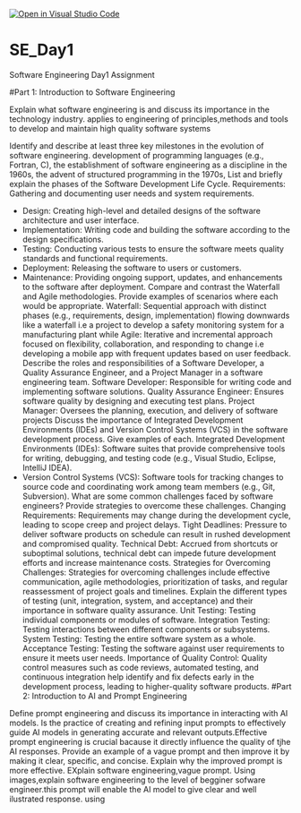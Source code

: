 [![Open in Visual Studio Code](https://classroom.github.com/assets/open-in-vscode-2e0aaae1b6195c2367325f4f02e2d04e9abb55f0b24a779b69b11b9e10269abc.svg)](https://classroom.github.com/online_ide?assignment_repo_id=15574216&assignment_repo_type=AssignmentRepo)
# SE_Day1
Software Engineering Day1 Assignment

#Part 1: Introduction to Software Engineering

Explain what software engineering is and discuss its importance in the technology industry.
applies to engineering of principles,methods and tools to develop and maintain high quality software systems

Identify and describe at least three key milestones in the evolution of software engineering.
development of programming languages (e.g., Fortran, C), the establishment of software engineering as a discipline in the 1960s, the advent of structured programming in the 1970s,
List and briefly explain the phases of the Software Development Life Cycle.
 Requirements: Gathering and documenting user needs and system requirements.
  - Design: Creating high-level and detailed designs of the software architecture and user interface.
  - Implementation: Writing code and building the software according to the design specifications.
  - Testing: Conducting various tests to ensure the software meets quality standards and functional requirements.
  - Deployment: Releasing the software to users or customers.
  - Maintenance: Providing ongoing support, updates, and enhancements to the software after deployment.
Compare and contrast the Waterfall and Agile methodologies. Provide examples of scenarios where each would be appropriate.
Waterfall: Sequential approach with distinct phases (e.g., requirements, design, implementation) flowing downwards like a waterfall i.e a project to develop a safety monitoring system for a manufacturing plant while Agile: Iterative and incremental approach focused on flexibility, collaboration, and responding to change i.e developing a mobile app with frequent updates based on user feedback.
Describe the roles and responsibilities of a Software Developer, a Quality Assurance Engineer, and a Project Manager in a software engineering team.
Software Developer: Responsible for writing code and implementing software solutions.
   Quality Assurance Engineer: Ensures software quality by designing and executing test plans.
   Project Manager: Oversees the planning, execution, and delivery of software projects
Discuss the importance of Integrated Development Environments (IDEs) and Version Control Systems (VCS) in the software development process. Give examples of each.
 Integrated Development Environments (IDEs): Software suites that provide comprehensive tools for writing, debugging, and testing code (e.g., Visual Studio, Eclipse, IntelliJ IDEA).
  - Version Control Systems (VCS): Software tools for tracking changes to source code and coordinating work among team members (e.g., Git, Subversion).
What are some common challenges faced by software engineers? Provide strategies to overcome these challenges.
 Changing Requirements: Requirements may change during the development cycle, leading to scope creep and project delays.
   Tight Deadlines: Pressure to deliver software products on schedule can result in rushed development and compromised quality.
   Technical Debt: Accrued from shortcuts or suboptimal solutions, technical debt can impede future development efforts and increase maintenance costs.
Strategies for Overcoming Challenges: Strategies for overcoming challenges include effective communication, agile methodologies, prioritization of tasks, and regular reassessment of project goals and timelines.
Explain the different types of testing (unit, integration, system, and acceptance) and their importance in software quality assurance.
Unit Testing: Testing individual components or modules of software.
   Integration Testing: Testing interactions between different components or subsystems.
   System Testing: Testing the entire software system as a whole.
   Acceptance Testing: Testing the software against user requirements to ensure it meets user needs.
Importance of Quality Control: Quality control measures such as code reviews, automated testing, and continuous integration help identify and fix defects early in the development process, leading to higher-quality software products.
#Part 2: Introduction to AI and Prompt Engineering


Define prompt engineering and discuss its importance in interacting with AI models.
Is the practice of creating and refining input prompts to effectively guide AI models in generating accurate and relevant outputs.Effective prompt engineering is crucial bacause it directly influence the quality of tjhe AI responses.
Provide an example of a vague prompt and then improve it by making it clear, specific, and concise. Explain why the improved prompt is more effective.
EXplain software engineering,vague prompt.
Using images,explain software engineering to the level of begginer sofware engineer.this prompt will enable the AI model to give clear and well ilustrated response.
using 

